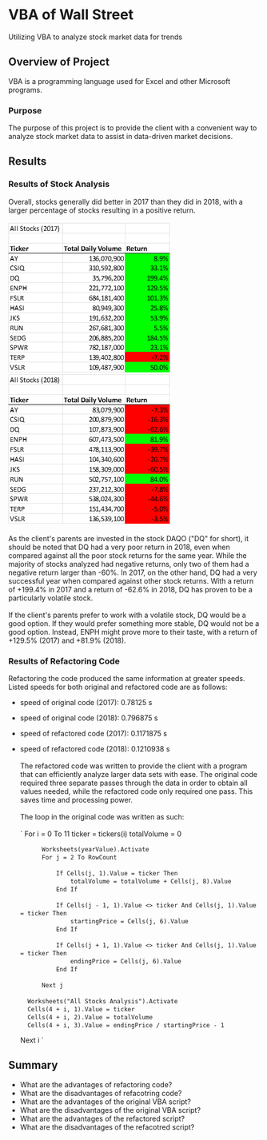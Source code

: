 # VBA of Wall Street
Utilizing VBA to analyze stock market data for trends

## Overview of Project
VBA is a programming language used for Excel and other Microsoft programs. 
### Purpose
The purpose of this project is to provide the client with a convenient way to analyze stock market data to assist in data-driven market decisions. 

## Results
### Results of Stock Analysis
Overall, stocks generally did better in 2017 than they did in 2018, with a larger percentage of stocks resulting in a positive return. </br></br>
![Analysis of 2017 Stock Returns](resources/2017_refactored.png)
![Analysis of 2018 Stock Returns](resources/2018_refactored.png)</br></br>
As the client's parents are invested in the stock DAQO ("DQ" for short), it should be noted that DQ had a very poor return in 2018, even when compared against all the poor stock returns for the same year. While the majority of stocks analyzed had negative returns, only two of them had a negative return larger than -60%. In 2017, on the other hand, DQ had a very successful year when compared against other stock returns. With a return of +199.4% in 2017 and a return of -62.6% in 2018, DQ has proven to be a particularly volatile stock. </br></br>
If the client's parents prefer to work with a volatile stock, DQ would be a good option. If they would prefer something more stable, DQ would not be a good option. Instead, ENPH might prove more to their taste, with a return of +129.5% (2017) and +81.9% (2018).  
### Results of Refactoring Code
Refactoring the code produced the same information at greater speeds. Listed speeds for both original and refactored code are as follows:
* speed of original code (2017): 0.78125 s
* speed of original code (2018): 0.796875 s
* speed of refactored code (2017): 0.1171875 s
* speed of refactored code (2018): 0.1210938 s </br></br>
The refactored code was written to provide the client with a program that can efficiently analyze larger data sets with ease. The original code required three separate passes through the data in order to obtain all values needed, while the refactored code only required one pass. This saves time and processing power. </br></br>
The loop in the original code was written as such:</br></br>
`
    For i = 0 To 11
        ticker = tickers(i)
        totalVolume = 0
        
            Worksheets(yearValue).Activate
            For j = 2 To RowCount
                
                If Cells(j, 1).Value = ticker Then
                    totalVolume = totalVolume + Cells(j, 8).Value
                End If
                
                If Cells(j - 1, 1).Value <> ticker And Cells(j, 1).Value = ticker Then
                    startingPrice = Cells(j, 6).Value
                End If
                
                If Cells(j + 1, 1).Value <> ticker And Cells(j, 1).Value = ticker Then
                    endingPrice = Cells(j, 6).Value
                End If
            
            Next j

        Worksheets("All Stocks Analysis").Activate
        Cells(4 + i, 1).Value = ticker
        Cells(4 + i, 2).Value = totalVolume
        Cells(4 + i, 3).Value = endingPrice / startingPrice - 1
    Next i
`

## Summary
* What are the advantages of refactoring code? 
* What are the disadvantages of refacotring code? 
* What are the advantages of the original VBA script? 
* What are the disadvantages of the original VBA script? 
* What are the advantages of the refactored script?
* What are the disadvantages of the refacotred script?  